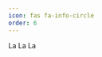 ```yaml
---
icon: fas fa-info-circle
order: 6
---
```


La La La



<!-- 

音乐代码： 

[Entropia](https://www.facebook.com/profile.php?id=100058154836034) mixes melodic death metal influences with proggy touches and lots of chuggs. This is the first serious project I participated in and it brings back lots of teenage memories of rehearsing in that basement of the [Arnáu](https://es.wikipedia.org/wiki/Arnao) zinc factory.

- DEMO (2010): guitar, vocals.
<iframe style="border: 0; width: 100%; height: 120px;" src="https://bandcamp.com/EmbeddedPlayer/album=2021970718/size=large/bgcol=ffffff/linkcol=0687f5/tracklist=false/artwork=small/transparent=true/" seamless><a href="https://entropiadeath.bandcamp.com/album/demo">DEMO by Entropia</a></iframe>

-->
